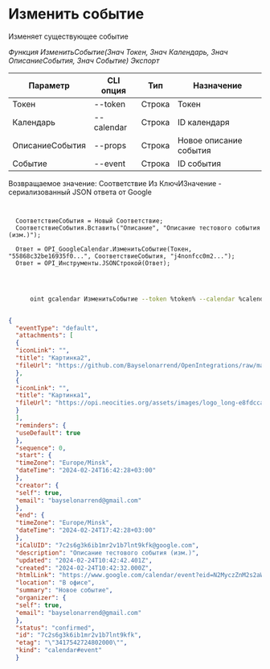 ﻿---
sidebar_position: 6
---

# Изменить событие
 Изменяет существующее событие


*Функция ИзменитьСобытие(Знач Токен, Знач Календарь, Знач ОписаниеСобытия, Знач Событие) Экспорт*

  | Параметр | CLI опция | Тип | Назначение |
  |-|-|-|-|
  | Токен | --token | Строка | Токен |
  | Календарь | --calendar | Строка | ID календаря |
  | ОписаниеСобытия | --props | Строка | Новое описание события |
  | Событие | --event | Строка | ID события |

  
  Возвращаемое значение:   Соответствие Из КлючИЗначение - сериализованный JSON ответа от Google

```bsl title="Пример кода"
	
  
  СоответствиеСобытия = Новый Соответствие;
  СоответствиеСобытия.Вставить("Описание", "Описание тестового события (изм.)");
  
  Ответ = OPI_GoogleCalendar.ИзменитьСобытие(Токен, "55868c32be16935f0...", СоответствиеСобытия, "j4nonfcc0m2...");
  Ответ = OPI_Инструменты.JSONСтрокой(Ответ);
  
	
```

```sh title="Пример команды CLI"
    
      oint gcalendar ИзменитьСобытие --token %token% --calendar %calendar% --props %props% --event %event%


```


```json title="Результат"

{
  "eventType": "default",
  "attachments": [
  {
  "iconLink": "",
  "title": "Картинка2",
  "fileUrl": "https://github.com/Bayselonarrend/OpenIntegrations/raw/main/Media/logo.png?v1"
  },
  {
  "iconLink": "",
  "title": "Картинка1",
  "fileUrl": "https://opi.neocities.org/assets/images/logo_long-e8fdcca6ff8b32e679ea49a1ccdd3eac.png"
  }
  ],
  "reminders": {
  "useDefault": true
  },
  "sequence": 0,
  "start": {
  "timeZone": "Europe/Minsk",
  "dateTime": "2024-02-24T16:42:28+03:00"
  },
  "creator": {
  "self": true,
  "email": "bayselonarrend@gmail.com"
  },
  "end": {
  "timeZone": "Europe/Minsk",
  "dateTime": "2024-02-24T17:42:28+03:00"
  },
  "iCalUID": "7c2s6g3k6ib1mr2v1b7lnt9kfk@google.com",
  "description": "Описание тестового события (изм.)",
  "updated": "2024-02-24T10:42:42.401Z",
  "created": "2024-02-24T10:42:32.000Z",
  "htmlLink": "https://www.google.com/calendar/event?eid=N2MyczZnM2s2aWIxbXIydjFiN2xudDlrZmsgYmF5c2Vsb25hcnJlbmRAbQ",
  "location": "В офисе",
  "summary": "Новое событие",
  "organizer": {
  "self": true,
  "email": "bayselonarrend@gmail.com"
  },
  "status": "confirmed",
  "id": "7c2s6g3k6ib1mr2v1b7lnt9kfk",
  "etag": "\"3417542724802000\"",
  "kind": "calendar#event"
  }

```
